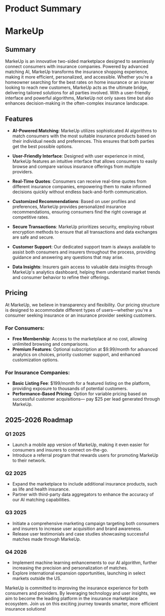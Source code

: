 # Product Summary

# MarkeUp

## Summary

MarkeUp is an innovative two-sided marketplace designed to seamlessly connect consumers with insurance companies. Powered by advanced matching AI, MarkeUp transforms the insurance shopping experience, making it more efficient, personalized, and accessible. Whether you're a homeowner searching for the best rates on home insurance or an insurer looking to reach new customers, MarkeUp acts as the ultimate bridge, delivering tailored solutions for all parties involved. With a user-friendly interface and powerful algorithms, MarkeUp not only saves time but also enhances decision-making in the often-complex insurance landscape.

## Features

- **AI-Powered Matching**: MarkeUp utilizes sophisticated AI algorithms to match consumers with the most suitable insurance products based on their individual needs and preferences. This ensures that both parties get the best possible options.

- **User-Friendly Interface**: Designed with user experience in mind, MarkeUp features an intuitive interface that allows consumers to easily browse and compare various insurance offerings from multiple providers.

- **Real-Time Quotes**: Consumers can receive real-time quotes from different insurance companies, empowering them to make informed decisions quickly without endless back-and-forth communication.

- **Customized Recommendations**: Based on user profiles and preferences, MarkeUp provides personalized insurance recommendations, ensuring consumers find the right coverage at competitive rates.

- **Secure Transactions**: MarkeUp prioritizes security, employing robust encryption methods to ensure that all transactions and data exchanges are safe and secure.

- **Customer Support**: Our dedicated support team is always available to assist both consumers and insurers throughout the process, providing guidance and answering any questions that may arise.

- **Data Insights**: Insurers gain access to valuable data insights through MarkeUp's analytics dashboard, helping them understand market trends and consumer behavior to refine their offerings.

## Pricing

At MarkeUp, we believe in transparency and flexibility. Our pricing structure is designed to accommodate different types of users—whether you're a consumer seeking insurance or an insurance provider seeking customers.

### For Consumers:
- **Free Membership**: Access to the marketplace at no cost, allowing unlimited browsing and comparisons.
- **Premium Features**: Optional subscription at $9.99/month for advanced analytics on choices, priority customer support, and enhanced customization options.

### For Insurance Companies:
- **Basic Listing Fee**: $199/month for a featured listing on the platform, providing exposure to thousands of potential customers.
- **Performance-Based Pricing**: Option for variable pricing based on successful customer acquisitions— pay $25 per lead generated through MarkeUp.

## 2025-2026 Roadmap

### Q1 2025
- Launch a mobile app version of MarkeUp, making it even easier for consumers and insurers to connect on-the-go.
- Introduce a referral program that rewards users for promoting MarkeUp to their network.

### Q2 2025
- Expand the marketplace to include additional insurance products, such as life and health insurance.
- Partner with third-party data aggregators to enhance the accuracy of our AI matching capabilities.

### Q3 2025
- Initiate a comprehensive marketing campaign targeting both consumers and insurers to increase user acquisition and brand awareness.
- Release user testimonials and case studies showcasing successful matches made through MarkeUp.

### Q4 2026
- Implement machine learning enhancements to our AI algorithm, further increasing the precision and personalization of matches.
- Explore international expansion opportunities, launching in select markets outside the US.

MarkeUp is committed to improving the insurance experience for both consumers and providers. By leveraging technology and user insights, we aim to become the leading platform in the insurance marketplace ecosystem. Join us on this exciting journey towards smarter, more efficient insurance solutions!